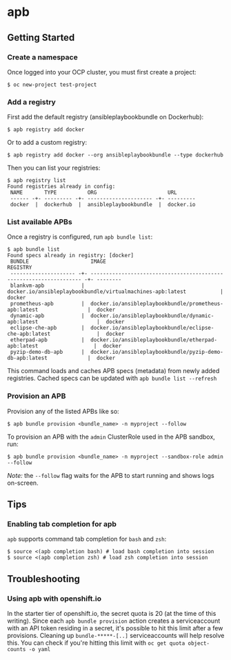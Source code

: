 # apb

## Getting Started
### Create a namespace
Once logged into your OCP cluster, you must first create a project:
```
$ oc new-project test-project
```

### Add a registry
First add the default registry (ansibleplaybookbundle on Dockerhub):
```
$ apb registry add docker
```
Or to add a custom registry:
``` 
$ apb registry add docker --org ansibleplaybookbundle --type dockerhub
```

Then you can list your registries:
```
$ apb registry list
Found registries already in config:                                   
 NAME       TYPE          ORG                       URL               
 ------ -+- --------- -+- --------------------- -+- ---------         
 docker  |  dockerhub  |  ansibleplaybookbundle  |  docker.io
```

### List available APBs

Once a registry is configured, run `apb bundle list`:
```
$ apb bundle list
Found specs already in registry: [docker]                                                                                                    
 BUNDLE                    IMAGE                                                                   REGISTRY                                  
 --------------------- -+- ------------------------------------------------------------------- -+- --------                                  
 blankvm-apb            |  docker.io/ansibleplaybookbundle/virtualmachines-apb:latest           |  docker                                    
 prometheus-apb         |  docker.io/ansibleplaybookbundle/prometheus-apb:latest                |  docker                                    
 dynamic-apb            |  docker.io/ansibleplaybookbundle/dynamic-apb:latest                   |  docker                                    
 eclipse-che-apb        |  docker.io/ansibleplaybookbundle/eclipse-che-apb:latest               |  docker                                    
 etherpad-apb           |  docker.io/ansibleplaybookbundle/etherpad-apb:latest                  |  docker                                    
 pyzip-demo-db-apb      |  docker.io/ansibleplaybookbundle/pyzip-demo-db-apb:latest             |  docker
```
This command loads and caches APB specs (metadata) from newly added registries. Cached specs can be updated with `apb bundle list --refresh`

### Provision an APB
Provision any of the listed APBs like so:
```
$ apb bundle provision <bundle_name> -n myproject --follow
```

To provision an APB with the `admin` ClusterRole used in the APB sandbox, run:
```
$ apb bundle provision <bundle_name> -n myproject --sandbox-role admin --follow
```
_Note:_ the `--follow` flag waits for the APB to start running and shows logs on-screen.

## Tips
### Enabling tab completion for apb
`apb` supports command tab completion for `bash` and `zsh`:
```
$ source <(apb completion bash) # load bash completion into session
$ source <(apb completion zsh) # load zsh completion into session
```

## Troubleshooting
### Using apb with openshift.io
In the starter tier of openshift.io, the secret quota is 20 (at the time of this writing). Since each `apb bundle provision` action creates a serviceaccount with an API token residing in a secret, it's possible to hit this limit after a few provisions. Cleaning up `bundle-*****-[..]` serviceaccounts will help resolve this. You can check if you're hitting this limit with `oc get quota object-counts -o yaml`
